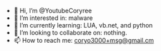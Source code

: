 - 👋 Hi, I’m @YoutubeCoryree
- 👀 I’m interested in: malware
- 🌱 I’m currently learning: LUA, vb.net, and python
- 💞️ I’m looking to collaborate on: nothing.
- 📫 How to reach me: coryo3000+msg@gmail.cm

